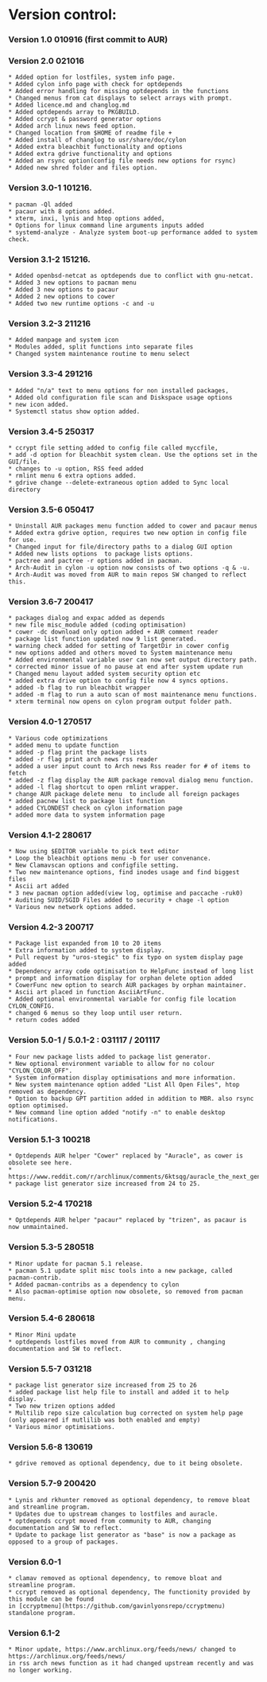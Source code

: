# Version control:

### Version 1.0 010916  (first commit to AUR)

### Version 2.0  021016 
	* Added option for lostfiles, system info page.
	* Added cylon info page with check for optdepends
	* Added error handling for missing optdepends in the functions 
	* Changed menus from cat displays to select arrays with prompt. 
	* Added licence.md and changlog.md 
	* Added optdepends array to PKGBUILD. 
	* Added ccrypt & password generator options 
	* Added arch linux news feed option.
	* Changed location from $HOME of readme file + 
	* Added install of changlog to usr/share/doc/cylon
	* Added extra bleachbit functionality and options
	* Added extra gdrive functionality and options 
	* Added an rsync option(config file needs new options for rsync) 
	* Added new shred folder and files option. 

### Version 3.0-1 101216. 
	* pacman -Ql added
	* pacaur with 8 options added. 
	* xterm, inxi, lynis and htop options added, 
	* Options for linux command line arguments inputs added
	* systemd-analyze - Analyze system boot-up performance added to system check.
 
### Version 3.1-2 151216.
	* Added openbsd-netcat as optdepends due to conflict with gnu-netcat.
	* Added 3 new options to pacman menu 
	* Added 3 new options to pacaur 
	* Added 2 new options to cower 
	* Added two new runtime options -c and -u 

### Version 3.2-3 211216
	* Added manpage and system icon
	* Modules added, split functions into separate files 
	* Changed system maintenance routine to menu select

### Version 3.3-4 291216
	* Added "n/a" text to menu options for non installed packages,
	* Added old configuration file scan and Diskspace usage options
	* new icon added. 
	* Systemctl status show option added.

### Version 3.4-5 250317
	* ccrypt file setting added to config file called myccfile,
	* add -d option for bleachbit system clean. Use the options set in the GUI/file.
	* changes to -u option, RSS feed added
	* rmlint menu 6 extra options added.
	* gdrive change --delete-extraneous option added to Sync local directory 

### Version 3.5-6 050417
	* Uninstall AUR packages menu function added to cower and pacaur menus
	* Added extra gdrive option, requires two new option in config file for use.
	* Changed input for file/directory paths to a dialog GUI option 
	* Added new lists options  to package lists options. 
	* pactree and pactree -r options added in pacman.
	* Arch-Audit in cylon -u option now consists of two options -q & -u.
	* Arch-Audit was moved from AUR to main repos SW changed to reflect this.

### Version 3.6-7  200417 
	* packages dialog and expac added as depends
	* new file misc_module added (coding optimisation)
	* cower -dc download only option added + AUR comment reader
	* package list function updated now 9 list generated.
	* warning check added for setting of TargetDir in cower config
	* new options added and others moved to System maintenance menu
	* Added environmental variable user can now set output directory path.
	* corrected minor issue of no pause at end after system update run 
	* Changed menu layout added system security option etc
	* added extra drive option to config file now 4 syncs options.
	* added -b flag to run bleachbit wrapper
	* added -m flag to run a auto scan of most maintenance menu functions.
	* xterm terminal now opens on cylon program output folder path.
	
### Version 4.0-1 270517
	* Various code optimizations 
	* added menu to update function
	* added -p flag print the package lists 
	* added -r flag print arch news rss reader 
	* added a user input count to Arch news Rss reader for # of items to fetch
	* added -z flag display the AUR package removal dialog menu function.
	* added -l flag shortcut to open rmlint wrapper.
	* change AUR package delete menu  to include all foreign packages
	* added pacnew list to package list function
	* added CYLONDEST check on cylon information page
	* added more data to system information page

### Version 4.1-2 280617
	* Now using $EDITOR variable to pick text editor
	* Loop the bleachbit options menu -b for user convenance.
	* New Clamavscan options and configfile setting.
	* Two new maintenance options, find inodes usage and find biggest files
	* Ascii art added 
	* 3 new pacman option added(view log, optimise and paccache -ruk0) 
	* Auditing SUID/SGID Files added to security + chage -l option
	* Various new network options added.

### Version 4.2-3 200717
	* Package list expanded from 10 to 20 items
	* Extra information added to system display.
	* Pull request by "uros-stegic" to fix typo on system display page added
	* Dependency array code optimisation to HelpFunc instead of long list
	* prompt and information display for orphan delete option added
	* CowerFunc new option to search AUR packages by orphan maintainer.
	* Ascii art placed in function AsciiArtFunc.
	* Added optional environmental variable for config file location CYLON_CONFIG.
	* changed 6 menus so they loop until user return.
	* return codes added

### Version 5.0-1 / 5.0.1-2 : 031117 / 201117
	* Four new package lists added to package list generator.
	* New optional environment variable to allow for no colour "CYLON_COLOR_OFF".
	* System information display optimisations and more information.
	* New system maintenance option added "List All Open Files", htop removed as dependency.
	* Option to backup GPT partition added in addition to MBR. also rsync option optimised.
	* New command line option added "notify -n" to enable desktop notifications.

### Version 5.1-3 100218
	* Optdepends AUR helper "Cower" replaced by "Auracle", as cower is obsolete see here.
	* https://www.reddit.com/r/archlinux/comments/6ktsqg/auracle_the_next_generation_of_cower/
	* package list generator size increased from 24 to 25.
	
### Version 5.2-4 170218
	* Optdepends AUR helper "pacaur" replaced by "trizen", as pacaur is now unmaintained.

### Version 5.3-5 280518
	* Minor update for pacman 5.1 release.
	* pacman 5.1 update split misc tools into a new package, called pacman-contrib. 
	* Added pacman-contribs as a dependency to cylon
	* Also pacman-optimise option now obsolete, so removed from pacman menu.
	
### Version 5.4-6 280618
	* Minor Mini update
	* optdepends lostfiles moved from AUR to community , changing documentation and SW to reflect.

###  Version 5.5-7 031218
	* package list generator size increased from 25 to 26 
	* added package list help file to install and added it to help display.
	* Two new trizen options added
	* Multilib repo size calculation bug corrected on system help page
	(only appeared if mutlilib was both enabled and empty)
	* Various minor optimisations.

### Version 5.6-8 130619
	* gdrive removed as optional dependency, due to it being obsolete.
	
### Version 5.7-9 200420
	* Lynis and rkhunter removed as optional dependency, to remove bloat and streamline program.
	* Updates due to upstream changes to lostfiles and auracle.
	* optdepends ccrypt moved from community to AUR, changing documentation and SW to reflect.
	* Update to package list generator as "base" is now a package as opposed to a group of packages.
	
### Version 6.0-1
	* clamav removed as optional dependency, to remove bloat and streamline program.
	* ccrypt removed as optional dependency, The functionity provided by this module can be found
	in [ccryptmenu](https://github.com/gavinlyonsrepo/ccryptmenu) standalone program.

### Version 6.1-2
	* Minor update, https://www.archlinux.org/feeds/news/ changed to https://archlinux.org/feeds/news/ 
	in rss arch news function as it had changed upstream recently and was no longer working.
	
